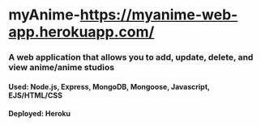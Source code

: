 # myAnime-https://myanime-web-app.herokuapp.com/
### A web application that allows you to add, update, delete, and view anime/anime studios

#### Used: Node.js, Express, MongoDB, Mongoose, Javascript, EJS/HTML/CSS
#### Deployed: Heroku

